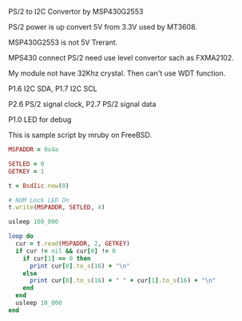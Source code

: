 PS/2 to I2C Convertor by MSP430G2553 

PS/2 power is up convert 5V from 3.3V used by MT3608. 

MSP430G2553 is not 5V Trerant. 

MPS430 connect PS/2 need use level convertor sach as FXMA2102. 

My module not have 32Khz crystal. Then can't use WDT function. 

P1.6 I2C SDA, P1.7 I2C SCL 

P2.6  PS/2 signal clock, P2.7  PS/2 signal data 
 
P1.0 LED for debug 

This is sample script by mruby on FreeBSD. 


```ruby
MSPADDR = 0x4a

SETLED = 0
GETKEY = 1

t = BsdIic.new(0)

# NUM Lock LED On
t.write(MSPADDR, SETLED, 4)

usleep 100_000

loop do
  cur = t.read(MSPADDR, 2, GETKEY)
  if cur != nil && cur[0] != 0
    if cur[1] == 0 then
      print cur[0].to_s(16) + "\n"
    else
      print cur[0].to_s(16) + " " + cur[1].to_s(16) + "\n"
    end
  end
  usleep 10_000
end

```
